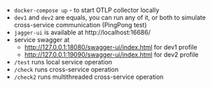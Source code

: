 * `docker-compose up` - to start OTLP collector locally
* `dev1` and `dev2` are equals, you can run any of it, or both to simulate cross-service communication (PingPong test)
* `jagger-ui` is available at http://localhost:16686/
* service swagger at
  * http://127.0.0.1:18080/swagger-ui/index.html for dev1 profile
  * http://127.0.0.1:19090/swagger-ui/index.html for dev2 profile
* `/test` runs local service operation
* `/check` runs cross-service operation
* `/check2` runs multithreaded cross-service operation